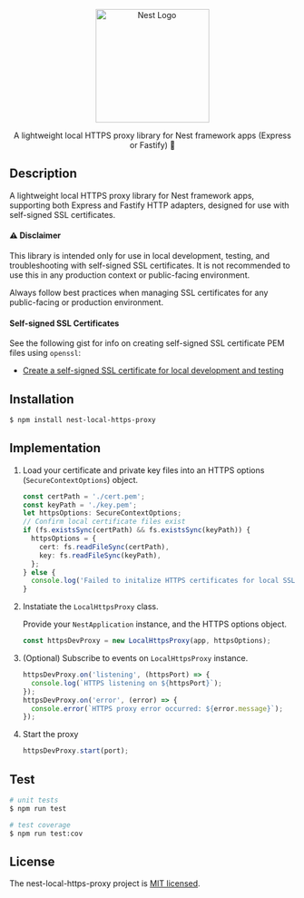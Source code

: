 <p align="center">
  <a href="http://nestjs.com/" target="blank"><img src="https://nestjs.com/img/logo-small.svg" width="200" alt="Nest Logo" /></a>
</p>


  <p align="center">A lightweight local HTTPS proxy library for Nest framework apps (Express or Fastify) 🔀</p>
    <!-- <p align="center">
<a href="https://www.npmjs.com/~nestjscore" target="_blank"><img src="https://img.shields.io/npm/v/@nestjs/core.svg" alt="NPM Version" /></a>
<a href="https://www.npmjs.com/~nestjscore" target="_blank"><img src="https://img.shields.io/npm/l/@nestjs/core.svg" alt="Package License" /></a>
<a href="https://www.npmjs.com/~nestjscore" target="_blank"><img src="https://img.shields.io/npm/dm/@nestjs/common.svg" alt="NPM Downloads" /></a>
<a href="https://circleci.com/gh/nestjs/nest" target="_blank"><img src="https://img.shields.io/circleci/build/github/nestjs/nest/master" alt="CircleCI" /></a>
</p> -->

## Description

A lightweight local HTTPS proxy library for Nest framework apps, supporting both Express and Fastify HTTP adapters, designed for use with self-signed SSL certificates.

#### ⚠ Disclaimer

This library is intended only for use in local development, testing, and troubleshooting with self-signed SSL certificates. It is not recommended to use this in any production context or public-facing environment.

Always follow best practices when managing SSL certificates for any public-facing or production environment.

#### Self-signed SSL Certificates

See the following gist for info on creating self-signed SSL certificate PEM files using `openssl`:

* [Create a self-signed SSL certificate for local development and testing
](https://gist.github.com/rbonestell/097f58a38d6a81c128e99af05ab89f72)


## Installation

```bash
$ npm install nest-local-https-proxy
```

## Implementation

1. Load your certificate and private key files into an HTTPS options (`SecureContextOptions`) object.

    ```typescript
    const certPath = './cert.pem';
    const keyPath = './key.pem';
    let httpsOptions: SecureContextOptions;
    // Confirm local certificate files exist
    if (fs.existsSync(certPath) && fs.existsSync(keyPath)) {
      httpsOptions = {
        cert: fs.readFileSync(certPath),
        key: fs.readFileSync(keyPath),
      };
    } else {
      console.log('Failed to initalize HTTPS certificates for local SSL proxy');
    }
    ```

1. Instatiate the `LocalHttpsProxy` class.

    Provide your `NestApplication` instance, and the HTTPS options object.

    ```typescript
    const httpsDevProxy = new LocalHttpsProxy(app, httpsOptions);
    ```

1. (Optional) Subscribe to events on `LocalHttpsProxy` instance.

    ```typescript
    httpsDevProxy.on('listening', (httpsPort) => {
      console.log(`HTTPS listening on ${httpsPort}`);
    });
    httpsDevProxy.on('error', (error) => {
      console.error(`HTTPS proxy error occurred: ${error.message}`);
    });
    ```

1. Start the proxy

    ```typescript
    httpsDevProxy.start(port);
    ```

## Test

```bash
# unit tests
$ npm run test

# test coverage
$ npm run test:cov
```

## License

The nest-local-https-proxy project is [MIT licensed](LICENSE).

